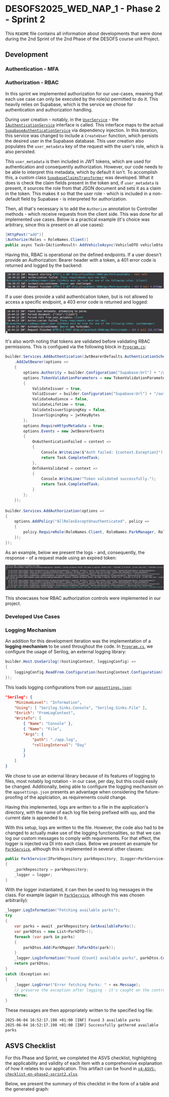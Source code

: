 # DESOFS2025_WED_NAP_1 - Phase 2 - Sprint 2

This `README` file contains all information about developments that were done during the 2nd Sprint of the 2nd Phase of
the DESOFS course unit Project.

## Development

### Authentication - MFA

### Authorization - RBAC

In this sprint we implemented authorization for our use-cases, meaning that each use case can only be executed by the role(s) permitted to do it. This heavily relies on Supabase, which is the service we chose for authentication and authorization handling.

During user creation - notably, in the [`UserService`](../../../ParkingSystem/ParkingSystem/ParkingSystem.Application/Services/UserService.cs) - the [`IAuthenticationService`](../../../ParkingSystem/ParkingSystem/ParkingSystem.Application/Interfaces/ISupabaseAuthService.cs) interface is called. This interface maps to the actual [`SupabaseAuthenticationService`](../../../ParkingSystem/ParkingSystem/ParkingSystem.Application/Services/SupabaseAuthService.cs) via dependency injection. In this iteration, this service was changed to include a `CreateUser` function, which persists the desired user in the Supabase database. This user creation also populates the `user_metadata` key of the request with the user's role, which is also persisted.

This `user_metadata` is then included in JWT tokens, which are used for authentication and consequently authorization. However, our code needs to be able to interpret this metadata, which by default it isn't. To accomplish this, a custom class [`SupabaseClaimsTransformer`](../../../ParkingSystem/ParkingSystem/ParkingSystem.Infrastructure/Authentication/SupabaseClaimsTransformer.cs) was developed. What it does is check the claim fields present in the token and, if `user_metadata` is present, it sources the role from that JSON document and sets it as a claim in the token. This makes it so that the user role - which is included in a non-default field by Supabase - is interpreted for authorization. 

Then, all that's necessary is to add the `Authorize` annotation to Controller methods - which receive requests from the client side. This was done for all implemented use cases. Below is a practical example (it's choice was arbitrary, since this is present on all use cases):

```C#
[HttpPost("add")]
[Authorize(Roles = RoleNames.Client)]
public async Task<IActionResult> AddVehicleAsync(VehicleDTO vehicleDto)
```

Having this, RBAC is operational on the defined endpoints. If a user doesn't provide an Authorization: Bearer header with a token, a 401 error code is returned and logged by the backend:

![authNoTokenProvided.png](./img/authNoTokenProvided.png)

If a user does provide a valid authentication token, but is not allowed to access a specific endpoint, a 403 error code is returned and logged:

![authNoPermission.png](./img/authNoPermission.png)

It's also worth noting that tokens are validated before validating RBAC permissions. This is configued via the following block in [`Program.cs`](../../../ParkingSystem/ParkingSystem/Program.cs):

```C#
builder.Services.AddAuthentication(JwtBearerDefaults.AuthenticationScheme)
    .AddJwtBearer(options =>
    {
        options.Authority = builder.Configuration["Supabase:Url"] + "/auth/v1";
        options.TokenValidationParameters = new TokenValidationParameters
        {
            ValidateIssuer = true,
            ValidIssuer = builder.Configuration["Supabase:Url"] + "/auth/v1",
            ValidateAudience = false,
            ValidateLifetime = true,
            ValidateIssuerSigningKey = false,
            IssuerSigningKey = jwtKeyBytes
        };
        options.RequireHttpsMetadata = true;
        options.Events = new JwtBearerEvents
        {
            OnAuthenticationFailed = context =>
            {
                Console.WriteLine($"Auth failed: {context.Exception}");
                return Task.CompletedTask;
            },
            OnTokenValidated = context =>
            {
                Console.WriteLine("Token validated successfully.");
                return Task.CompletedTask;
            }
        };
    });

builder.Services.AddAuthorization(options =>
{
    options.AddPolicy("AllRolesExceptUnauthenticated", policy =>
    {
        policy.RequireRole(RoleNames.Client, RoleNames.ParkManager, RoleNames.Admin);
    });
});
```

As an example, below we present the logs - and, consequently, the response - of a request made using an expired token:

![authJWTOutOfDate.png](./img/authJWTOutOfDate.png)

This showcases how RBAC authorization controls were implemented in our project.

### Developed Use Cases

### Logging Mechanism

An addition for this development iteration was the implementation of a **logging mechanism** to be used throughout the code. In [`Program.cs`](../../../ParkingSystem/ParkingSystem/Program.cs), we configure the usage of Serilog, an external logging library:

```C#
builder.Host.UseSerilog((hostingContext, loggingConfig) =>
{
    loggingConfig.ReadFrom.Configuration(hostingContext.Configuration);
});
```

This loads logging configurations from our [`appsettings.json`](../../../ParkingSystem/ParkingSystem/appsettings.json):

```JSON
"Serilog": {
    "MinimumLevel": "Information",
    "Using": [ "Serilog.Sinks.Console", "Serilog.Sinks.File" ],
    "Enrich": "FromLogContext",
    "WriteTo": [
        { "Name": "Console" },
        { "Name": "File", 
        "Args": {
            "path": "./app.log",
            "rollingInterval": "Day"
        }
        }
    ]
}
```

We chose to use an external library because of its features of logging to files, most notably log rotation - in our case, per day, but this could easily be changed. Additionally, being able to configure the logging mechanism on the `appsettings.json` presents an advantage when considering the future-proofing of the applciation, as requirements could change.

Having this implemented, logs are written to a file in the application's directory, with the name of each log file being prefixed with `app`, and the current date is appended to it.

With this setup, logs are written to the file. However, the code also had to be changed to actually make use of the logging functionalities, so that we can log our custom messages to comply with requirements. For that effect, the logger is injected via DI into each class. Below we present an example for [`ParkService`](../../../ParkingSystem/ParkingSystem/ParkingSystem.Application/Services/ParkService.cs), although this is implemented in several other classes:

```C#
public ParkService(IParkRepository parkRepository, ILogger<ParkService> logger)
{
    _parkRepository = parkRepository;
    _logger = logger;
}
```

With the logger instantiated, it can then be used to log messages in the class. For example (again in [`ParkService`](../../../ParkingSystem/ParkingSystem/ParkingSystem.Application/Services/ParkService.cs), although this was chosen arbitrarily):

```C#
_logger.LogInformation("Fetching available parks");
try
{
    var parks = await _parkRepository.GetAvailableParks();
    var parkDtos = new List<ParkDTO>();
    foreach (var park in parks)
    {
        parkDtos.Add(ParkMapper.ToParkDto(park));
    }
    _logger.LogInformation("Found {Count} available parks", parkDtos.Count);
    return parkDtos;
}
catch (Exception ex)
{
    _logger.LogError("Error fetching Parks: " + ex.Message);
    // preserve the exception after logging - it's caught on the controller for return purposes
    throw;
}
```

These messages are then appropriately written to the specified log file:

```log
2025-06-04 16:52:17.198 +01:00 [INF] Found 3 available parks
2025-06-04 16:52:17.198 +01:00 [INF] Successfully gathered available parks
```



## ASVS Checklist

For this Phase and Sprint, we completed the ASVS checklist, highlighting the applicability and validity of each item with a comprehensive explanation of how it relates to our application. This artifact can be found in [`v4-ASVS-checklist-en-phase2-sprint2.xlsx`](v4-ASVS-checklist-en-phase2-sprint2.xlsx).

Below, we present the summary of this checklist in the form of a table and the generated graph:
<!-- 
![asvs-phase2-sprint2-table.png](./img/asvs-phase2-sprint2-table.png)

![asvs-phase2-sprint2-graph.png](./img/asvs-phase2-sprint2-graph.png) -->
